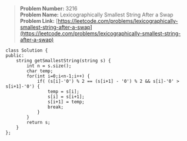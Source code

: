 > **Problem Number:** 3216 <br>
> **Problem Name:** Lexicographically Smallest String After a Swap <br>
> **Problem Link:** [https://leetcode.com/problems/lexicographically-smallest-string-after-a-swap](https://leetcode.com/problems/lexicographically-smallest-string-after-a-swap) <br>

    class Solution {
    public:
        string getSmallestString(string s) {
            int n = s.size();
            char temp;
            for(int i=0;i<n-1;i++) {
                if( (s[i]-'0') % 2 == (s[i+1] - '0') % 2 && s[i]-'0' > s[i+1]-'0') {
                    temp = s[i];
                    s[i] = s[i+1];
                    s[i+1] = temp;
                    break;
                }
            }
            return s;
        }
    };